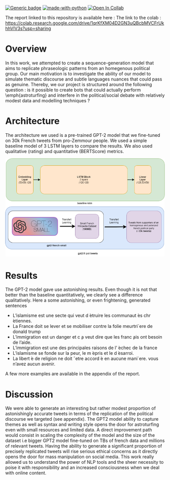 [![Generic badge](https://img.shields.io/badge/ENSAE-ML%20for%20NLP-blue.svg)](https://shields.io/)
[![made-with-python](https://img.shields.io/badge/Made%20with-Python-red.svg)](#python) [![Open In Collab](https://colab.research.google.com/assets/colab-badge.svg)](https://colab.research.google.com/drive/1qrKfXM04D2GN3uQBcbMVCFrUkhhVlV3s?usp=sharing)


The report linked to this repository is available here :
The link to the colab : https://colab.research.google.com/drive/1qrKfXM04D2GN3uQBcbMVCFrUkhhVlV3s?usp=sharing

# Overview
In this work, we attempted to create a sequence-generation model that aims to replicate phraseologic patterns from an homegenous
political group. Our main motivation is to investigate the ability of our model to simulate thematic discourse and subtle languages nuances that could pass as genuine. Thereby, we our project is structured around the following question : is it possible to create bots that could actually perform \emph{astroturfing} and interfere in the political/social debate with relatively modest data and modelling techniques ?


# Architecture

The architecture we used is a pre-trained GPT-2 model that we fine-tuned on 30k French tweets from pro-Zemmour people. We used a simple baseline model of 3 LSTM layers to compare the results. We also used qualitative (rating) and quantitative (BERTScore) metrics.

![Alt text](models.png?raw=true "Architecture models")


# Results

The GPT-2 model gave use astonishing results. Even though it is not that better than the baseline quantitatively, we clearly see a difference qualitatively. 
Here a some astonishing, or even frightening, generated sentences

* L’islamisme est une secte qui veut d ́etruire les
communaut ́es chr ́etiennes.
* La France doit se lever et se mobiliser contre
la folie meurtri`ere de donald trump
* L’immigration est un danger et c ̧a veut dire
que les franc ̧ais ont besoin de l’aide.
* L’immigration est une des principales raisons
de l’ ́echec de la france
* L’islamisme se fonde sur la peur, le m ́epris et
le d ́esarroi.
* La libert ́e de religion ne doit ˆetre accord ́e en
aucune mani`ere. vous n’avez aucun avenir.

A few more examples are available in the appendix of the report.


# Discussion

We were able to generate an interesting but rather
modest proportion of astonishingly accurate
tweets in terms of the replication of the political
discourse we targeted (see appendix). The GPT2
model ability to capture themes as well as syntax
and writing style opens the door for astroturfing
even with small resources and limited data.
A direct improvement path would consist in
scaling the complexity of the model and the size
of the dataset i.e bigger GPT2 model fine-tuned
on TBs of french data and millions of relevant
tweets. Having the ability to generate a significant
proportion of precisely replicated tweets will rise
serious ethical concerns as it directly opens the
door for mass manipulation on social media. This
work really allowed us to understand the power of
NLP tools and the sheer necessity to poise it with
responsibility and an increased consciousness
when we deal with online content.

